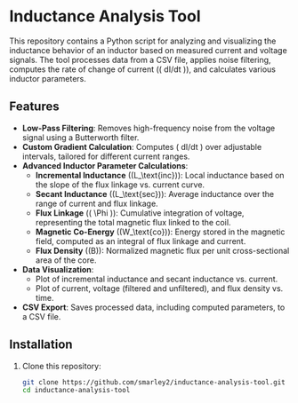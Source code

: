 # Inductance Analysis Tool

This repository contains a Python script for analyzing and visualizing the inductance behavior of an inductor based on measured current and voltage signals. The tool processes data from a CSV file, applies noise filtering, computes the rate of change of current (\( dI/dt \)), and calculates various inductor parameters.

## Features

- **Low-Pass Filtering**: Removes high-frequency noise from the voltage signal using a Butterworth filter.
- **Custom Gradient Calculation**: Computes \( dI/dt \) over adjustable intervals, tailored for different current ranges.
- **Advanced Inductor Parameter Calculations**:
  - **Incremental Inductance** (\(L_\text{inc}\)): Local inductance based on the slope of the flux linkage vs. current curve.
  - **Secant Inductance** (\(L_\text{sec}\)): Average inductance over the range of current and flux linkage.
  - **Flux Linkage** (\( \Phi \)): Cumulative integration of voltage, representing the total magnetic flux linked to the coil.
  - **Magnetic Co-Energy** (\(W_\text{co}\)): Energy stored in the magnetic field, computed as an integral of flux linkage and current.
  - **Flux Density** (\(B\)): Normalized magnetic flux per unit cross-sectional area of the core.
- **Data Visualization**:
  - Plot of incremental inductance and secant inductance vs. current.
  - Plot of current, voltage (filtered and unfiltered), and flux density vs. time.
- **CSV Export**: Saves processed data, including computed parameters, to a CSV file.

## Installation

1. Clone this repository:
   ```bash
   git clone https://github.com/smarley2/inductance-analysis-tool.git
   cd inductance-analysis-tool
